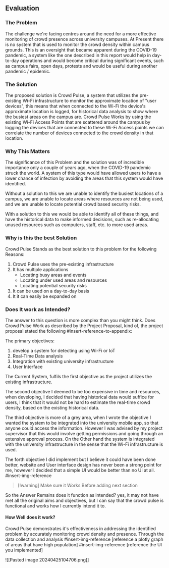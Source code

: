 ## Evaluation
### The Problem
The challenge we're facing centres around the need for a more effective monitoring of crowd presence across university campuses. At Present there is no system that is used to monitor the crowd density within campus grounds. This is an oversight that became apparent during the COVID-19 pandemic, a system like the one described in this report would help in day-to-day operations and would become critical during significant events, such as campus fairs, open days, protests and would be useful during another pandemic / epidemic. 
### The Solution
The proposed solution is Crowd Pulse, a system that utilizes the pre-existing Wi-Fi infrastructure to monitor the approximate location of "user devices", this means that when connected to the Wi-Fi the device's approximate location is logged, for historical data analysis to show where the busiest areas on the campus are. Crowd Pulse Works by using the existing Wi-Fi Access Points that are scattered around the campus by logging the devices that are connected to these Wi-Fi Access points we can correlate the number of devices connected to the crowd density in that location.

### Why This Matters
The significance of this Problem and the solution was of incredible importance only a couple of years ago, when the COVID-19 pandemic struck the world. A system of this type would have allowed users to have a lower chance of infection by avoiding the areas that this system would have identified.

Without a solution to this we are unable to identify the busiest locations of a campus, we are unable to locate areas where resources are not being used, and we are unable to locate potential crowd based security risks.

With a solution to this we would be able to identify all of these things, and have the historical data to make informed decisions, such as re-allocating unused resources such as computers, staff, etc. to more used areas.


### Why is this the best Solution 

Crowd Pulse Stands as the best solution to this problem for the following Reasons:
1. Crowd Pulse uses the pre-existing infrastructure
2. It has multiple applications
	- Locating busy areas and events
	- Locating under used areas and resources
	- Locating potential security risks
3. It can be used on a day-to-day basis
4. It it can easily be expanded on

### Does It work as Intended?
The answer to this question is more complex than you might think. Does Crowd Pulse Work as described by the Project Proposal, kind of, the project proposal stated the following #insert-reference-to-appendix:

The primary objectives:
1. develop a system for detecting using Wi-Fi or IoT
2. Real-Time Data analysis
3. Integration with existing university infrastructure
4. User Interface

The Current System, fulfils the first objective as the project utilizes the existing infrastructure.

The second objective I deemed to be too expensive in time and resources, when developing, I decided that having historical data would suffice for users, I think that it would not be hard to estimate the real-time crowd density, based on the existing historical data.

The third objective is more of a grey area, when I wrote the objective I wanted the system to be integrated into the university mobile app, so that anyone could access the information. However I was advised by my project supervisor that this would involve getting permissions and going through an extensive approval process. On the Other hand the system is integrated with the university infrastructure in the sense that the Wi-Fi infrastructure is used.

The forth objective I did implement but I believe it could have been done better, website and User interface design has never been a strong point for me, however I decided that a simple UI would be better than no UI at all.
#insert-img-reference 

> [!warning] Make sure it Works Before adding next section

So the Answer Remains does it function as intended? yes, it may not have met all the original aims and objectives, but I can say that the crowd pulse is functional and works how I currently intend it to.
#### How Well does it work?
Crowd Pulse demonstrates it's effectiveness in addressing the identified problem by accurately monitoring crowd density and presence. Through the data collection and analysis
#insert-img-reference [reference a plotly graph of areas that have high population]
#insert-img-reference [reference the UI you implemented]

![[Pasted image 20240425104706.png]]